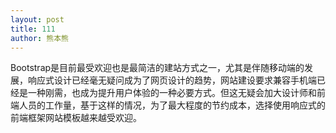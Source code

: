 ```yaml
---
layout: post
title: 111
author: 熊本熊
---
```


Bootstrap是目前最受欢迎也是最简洁的建站方式之一，尤其是伴随移动端的发展，响应式设计已经毫无疑问成为了网页设计的趋势，网站建设要求兼容手机端已经是一种刚需，也成为提升用户体验的一种必要方式。但这无疑会加大设计师和前端人员的工作量，基于这样的情况，为了最大程度的节约成本，选择使用响应式的前端框架网站模板越来越受欢迎。